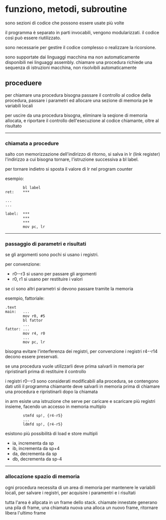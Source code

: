 # funziono, metodi, subroutine

sono sezioni di codice che possono essere usate più volte

il programma è separato in parti invocabili, vengono modularizzati. il codice così può essere riutilizzato.

sono necessarie per gestire il codice complesso o realizzare la ricorsione.

sono supportate dai linguaggi macchina ma non automaticamente disponibili nei linguaggi assembly. chiamare una procedura richiede una sequenza di istruzioni macchina, non risolvibili automaticamente

## proceduere

per chiamare una procedura bisogna passare il controllo al codice della procedura, passare i parametri ed allocare una sezione di memoria pe le variabili locali

per uscire da una procedura bisogna, eliminare la seqione di memoria allocata, e riportare il controllo dell'esecuzione al codice chiamante, oltre al risultato

---
### chiamata a procedure

salto con memorizzazione dell'indirizzo di ritorno, si salva in lr (link register) l'indirizzo a cui bisogna tornare, l'istruzione successiva a bl label.

per tornare indietro si sposta il valore di lr nel program counter

esempio:
```assebly
        bl label
ret:    ***

...
...

label:  ***
        ***
        ***
        mov pc, lr
```

---
### passaggio di parametri e risultati

se gli argomenti sono pochi si usano i registri.

per convenzione:
* r0--r3 si usano per passare gli argomenti
* r0, r1 si usano per restituire i valori

se ci sono altri parametri si devono passare tramite la memoria

esempio, fattoriale:
```assembly
.text
main:   ...
        mov r0, #5
        bl fattor
        ...
fattor: ...
        mov r4, r0
        ...
        mov pc, lr
 ```

bisogna evitare l'interferenza dei registri, per convenzione i registri r4--r14 decono essere preservati.

se una procedura vuole utilizzarli deve prima salvarli in memoria per ripristinarli prima di restituire il controllo

i registri r0--r3 sono considerati modificabili alla procedura, se contengono dati utili il programma chiamante deve salvarli in memoria prima di chiamare una procedura e ripristinarli dopo la chiamata

in arm esiste una istruzione che serve per caricare e scaricare più registri insieme, facendo un accesso in memoria multiplo

```
        stmfd sp!, {r4-r5}
        ...
        ldmfd sp!, {r4-r5}
```

esistono più possibilità di load e store multipli

* ia, incrementa da sp
* ib, incrementa da sp+4
* da, decrementa da sp
* db, decrementa da sp-4

---
### allocazione spazio di memoria

ogni procedura necessita di un area di memoria per mantenere le variabili locali, per salvare i registri, per acquisire i paramentri e i risultati

tutta l'area è allpcata in un frame dello stack. chiamate innestate generano una pila di frame, una chiamata nuova una alloca un nuovo frame, ritornare libera l'ultimo frame